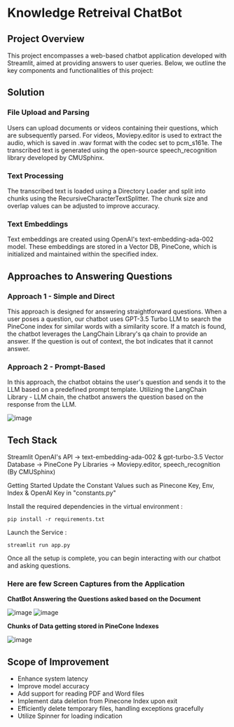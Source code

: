 # Knowledge Retreival ChatBot

## Project Overview
This project encompasses a web-based chatbot application developed with Streamlit, aimed at providing answers to user queries. Below, we outline the key components and functionalities of this project:

## Solution

### File Upload and Parsing
Users can upload documents or videos containing their questions, which are subsequently parsed.
For videos, Moviepy.editor is used to extract the audio, which is saved in .wav format with the codec set to pcm_s161e.
The transcribed text is generated using the open-source speech_recognition library developed by CMUSphinx.

### Text Processing
The transcribed text is loaded using a Directory Loader and split into chunks using the RecursiveCharacterTextSplitter.
The chunk size and overlap values can be adjusted to improve accuracy.

### Text Embeddings
Text embeddings are created using OpenAI's text-embedding-ada-002 model.
These embeddings are stored in a Vector DB, PineCone, which is initialized and maintained within the specified index.

## Approaches to Answering Questions

### Approach 1 - Simple and Direct
This approach is designed for answering straightforward questions.
When a user poses a question, our chatbot uses GPT-3.5 Turbo LLM to search the PineCone index for similar words with a similarity score.
If a match is found, the chatbot leverages the LangChain Library's qa chain to provide an answer. If the question is out of context, the bot indicates that it cannot answer.

### Approach 2 - Prompt-Based
In this approach, the chatbot obtains the user's question and sends it to the LLM based on a predefined prompt template.
Utilizing the LangChain Library - LLM chain, the chatbot answers the question based on the response from the LLM.


![image](https://github.com/adithyang64/GenAI-KnowledgeRetreivalChatBot/assets/67658457/41ccf9a9-900e-4259-b003-25d2e81c4401)


## Tech Stack

Streamlit
OpenAI's API ->  text-embedding-ada-002 & gpt-turbo-3.5
Vector Database -> PineCone
Py Libraries -> Moviepy.editor, speech_recognition (By CMUSphinx)


Getting Started
Update the Constant Values such as Pinecone Key, Env, Index & OpenAI Key in "constants.py"

Install the required dependencies in the virtual environment :
```
pip install -r requirements.txt
```

Launch the Service :
```
streamlit run app.py
```

Once all the setup is complete, you can begin interacting with our chatbot and asking questions.



### Here are few Screen Captures from the Application

**ChatBot Answering the Questions asked based on the Document**

![image](https://github.com/adithyang64/GenAI-KnowledgeRetreivalChatBot/assets/67658457/cf014b3b-4ca6-4617-9e8b-3590597f83d8)
![image](https://github.com/adithyang64/GenAI-KnowledgeRetreivalChatBot/assets/67658457/35222d90-903a-4512-b970-2286b8b5603e)

**Chunks of Data getting stored in PineCone Indexes**

![image](https://github.com/adithyang64/GenAI-KnowledgeRetreivalChatBot/assets/67658457/7b665b9e-5a36-4d37-a001-be435413e6a1)


## Scope of Improvement

- Enhance system latency
- Improve model accuracy
- Add support for reading PDF and Word files
- Implement data deletion from Pinecone Index upon exit
- Efficiently delete temporary files, handling exceptions gracefully
- Utilize Spinner for loading indication
